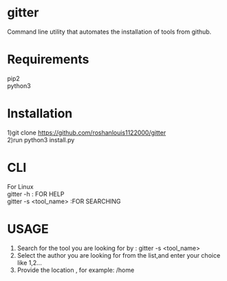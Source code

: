 
# gitter
Command line utility that automates the installation of tools from github.

# Requirements
pip2<br/>
python3

# Installation
1)git clone https://github.com/roshanlouis1122000/gitter</br>
2)run python3 install.py</br>
# CLI
For Linux</br>
gitter -h    : FOR HELP </br>
gitter -s <tool_name>  :FOR SEARCHING

# USAGE
1) Search for the tool you are looking for by :   gitter -s <tool_name>
2) Select the author you are looking for from the list,and enter your choice like 1,2...
3) Provide the location , for example: /home
